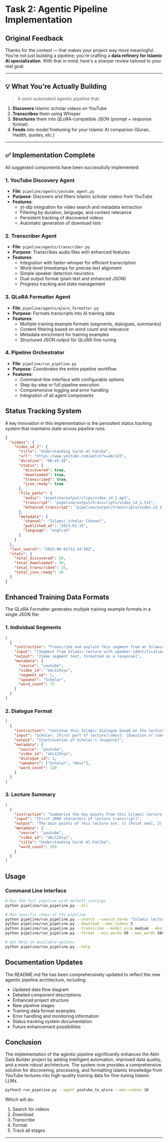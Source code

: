 # Task 2: Agentic Pipeline Implementation

## Original Feedback

Thanks for the context — that makes your project way more meaningful. You're not just building a pipeline; you're crafting a **data refinery for Islamic AI specialization**. With that in mind, here's a sharper review tailored to your real goal:

---

## 💡 What You're Actually Building

> A semi-automated agentic pipeline that:

1. **Discovers** Islamic scholar videos on YouTube
2. **Transcribes** them using Whisper
3. **Structures** them into QLoRA-compatible JSON (prompt + response format)
4. **Feeds** into model finetuning for your Islamic AI companion (Quran, Hadith, quotes, etc.)

---

## ✅ Implementation Complete

All suggested components have been successfully implemented:

### 1. YouTube Discovery Agent
- **File**: `pipeline/agents/youtube_agent.py`
- **Purpose**: Discovers and filters Islamic scholar videos from YouTube
- **Features**:
  - yt-dlp integration for video search and metadata extraction
  - Filtering by duration, language, and content relevance
  - Persistent tracking of discovered videos
  - Automatic generation of download lists

### 2. Transcriber Agent
- **File**: `pipeline/agents/transcriber.py`
- **Purpose**: Transcribes audio files with enhanced features
- **Features**:
  - Integration with faster-whisper for efficient transcription
  - Word-level timestamps for precise text alignment
  - Simple speaker detection heuristics
  - Dual output format (plain text and enhanced JSON)
  - Progress tracking and state management

### 3. QLoRA Formatter Agent
- **File**: `pipeline/agents/qlora_formatter.py`
- **Purpose**: Formats transcripts into AI training data
- **Features**:
  - Multiple training example formats (segments, dialogues, summaries)
  - Content filtering based on word count and relevance
  - Metadata enrichment for training examples
  - Structured JSON output for QLoRA fine-tuning

### 4. Pipeline Orchestrator
- **File**: `pipeline/run_pipeline.py`
- **Purpose**: Coordinates the entire pipeline workflow
- **Features**:
  - Command-line interface with configurable options
  - Step-by-step or full pipeline execution
  - Comprehensive logging and error handling
  - Integration of all agent components

## Status Tracking System

A key innovation in this implementation is the persistent status tracking system that maintains state across pipeline runs:

```json
{
  "videos": {
    "video_id_1": {
      "title": "Understanding Surah Al-Fatiha",
      "url": "https://www.youtube.com/watch?v=abc123",
      "duration": "00:45:30",
      "status": {
        "discovered": true,
        "downloaded": true,
        "transcribed": true,
        "json_ready": true
      },
      "file_paths": {
        "audio": "pipeline/output/clips/video_id_1.mp3",
        "transcript": "pipeline/output/transcripts/video_id_1.txt",
        "enhanced_transcript": "pipeline/output/transcripts/video_id_1.json"
      },
      "metadata": {
        "channel": "Islamic Scholar Channel",
        "published_at": "2023-01-15",
        "language": "english"
      }
    }
  },
  "last_search": "2023-06-01T12:34:56Z",
  "stats": {
    "total_discovered": 50,
    "total_downloaded": 30,
    "total_transcribed": 25,
    "total_json_ready": 20
  }
}
```

## Enhanced Training Data Formats

The QLoRA Formatter generates multiple training example formats in a single JSON file:

### 1. Individual Segments
```json
[
  {
    "instruction": "Transcribe and explain this segment from an Islamic lecture:",
    "input": "[Segment from Islamic lecture with speaker identification]",
    "output": "[Same segment text, formatted as a response]",
    "metadata": {
      "source": "youtube",
      "video_id": "abc123xyz",
      "segment_id": 1,
      "speaker": "Scholar",
      "word_count": 75
    }
  }
]
```

### 2. Dialogue Format
```json
[
  {
    "instruction": "Continue this Islamic dialogue based on the lecture context:",
    "input": "Scholar: [First part of lecture]\nHost: [Question or comment]\nScholar: [Beginning of response]",
    "output": "[Continuation of Scholar's response]",
    "metadata": {
      "source": "youtube",
      "video_id": "abc123xyz",
      "dialogue_id": 1,
      "speakers": ["Scholar", "Host"],
      "word_count": 120
    }
  }
]
```

### 3. Lecture Summary
```json
[
  {
    "instruction": "Summarize the key points from this Islamic lecture:",
    "input": "[First 2000 characters of lecture transcript]",
    "output": "The main points of this lecture are: 1) [Point one], 2) [Point two], 3) [Point three]...",
    "metadata": {
      "source": "youtube",
      "video_id": "abc123xyz",
      "title": "Understanding Surah Al-Fatiha",
      "word_count": 350
    }
  }
]
```

## Usage

### Command Line Interface

```bash
# Run the full pipeline with default settings
python pipeline/run_pipeline.py --all

# Run specific steps of the pipeline
python pipeline/run_pipeline.py --search --search_terms "Islamic lecture,Quran tafsir" --max_results 10
python pipeline/run_pipeline.py --download --max_videos 5
python pipeline/run_pipeline.py --transcribe --model_size medium --device cuda
python pipeline/run_pipeline.py --format --min_words 50 --max_words 500

# Get help on available options
python pipeline/run_pipeline.py --help
```

## Documentation Updates

The README.md file has been comprehensively updated to reflect the new agentic pipeline architecture, including:

- Updated data flow diagram
- Detailed component descriptions
- Enhanced project structure
- New pipeline stages
- Training data format examples
- Error handling and monitoring information
- Status tracking system documentation
- Future enhancement possibilities

## Conclusion

The implementation of the agentic pipeline significantly enhances the Akhi Data Builder project by adding intelligent automation, improved data quality, and a more robust architecture. The system now provides a comprehensive solution for discovering, processing, and formatting Islamic knowledge from YouTube lectures into high-quality training data for fine-tuning Islamic LLMs.

```bash
python3 run_pipeline.py --agent youtube_to_qlora --max-videos 10
```

Which will do:

1. Search for videos
2. Download
3. Transcribe
4. Format
5. Track all stages

---

